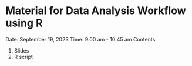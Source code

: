 # Material for Data Analysis Workflow using R
Date: September 19, 2023
Time: 9.00 am - 10.45 am
Contents:
1. Slides
2. R script


